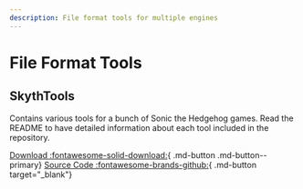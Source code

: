```yaml
---
description: File format tools for multiple engines
---
```

# File Format Tools

## SkythTools

Contains various tools for a bunch of Sonic the Hedgehog games. Read the README to have detailed information about each tool included in the repository.

[Download :fontawesome-solid-download:](https://github.com/blueskythlikesclouds/SkythTools/archive/refs/heads/master.zip){ .md-button .md-button--primary}
[Source Code :fontawesome-brands-github:](https://github.com/blueskythlikesclouds/SkythTools){ .md-button target="_blank"}